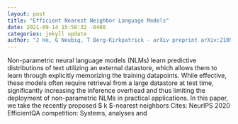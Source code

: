 ```yaml
--- 
layout: post 
title: "Efficient Nearest Neighbor Language Models" 
date: 2021-09-14 15:58:32 -0400 
categories: jekyll update 
author: "J He, G Neubig, T Berg-Kirkpatrick - arXiv preprint arXiv:2109.04212, 2021" 
--- 
```

Non-parametric neural language models (NLMs) learn predictive distributions of text utilizing an external datastore, which allows them to learn through explicitly memorizing the training datapoints. While effective, these models often require retrieval from a large datastore at test time, significantly increasing the inference overhead and thus limiting the deployment of non-parametric NLMs in practical applications. In this paper, we take the recently proposed $ k $-nearest neighbors Cites: NeurIPS 2020 EfficientQA competition: Systems, analyses and